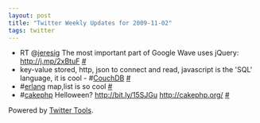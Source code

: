 ```yaml
---
layout: post
title: "Twitter Weekly Updates for 2009-11-02"
tags: twitter
---
```


<ul class="aktt_tweet_digest">
	<li>RT @<a href="http://twitter.com/jeresig">jeresig</a>  
The most important part of Google Wave uses jQuery: <a href="http://j.mp/2xBtuF" rel="nofollow">http://j.mp/2xBtuF</a> <a href="http://twitter.com/Joshua_C/statuses/5310065557">#</a></li>
	<li>key-value stored, http, json to connect and read, javascript is the &#39;SQL&#39; language, it is cool - #<a href="http://search.twitter.com/search?q=%23CouchDB">CouchDB</a> <a href="http://twitter.com/Joshua_C/statuses/5287867410">#</a></li>
	<li>#<a href="http://search.twitter.com/search?q=%23erlang">erlang</a> map,list is so cool <a href="http://twitter.com/Joshua_C/statuses/5229964092">#</a></li>
	<li>#<a href="http://search.twitter.com/search?q=%23cakephp">cakephp</a> Helloween? <a href="http://bit.ly/15SJGu" rel="nofollow">http://bit.ly/15SJGu</a> <a href="http://cakephp.org/" rel="nofollow">http://cakephp.org/</a> <a href="http://twitter.com/Joshua_C/statuses/5228405202">#</a></li>
</ul>
<p class="aktt_credit">Powered by <a href="http://alexking.org/projects/wordpress">Twitter Tools</a>.</p>
